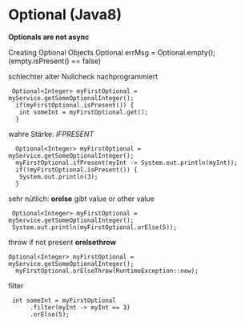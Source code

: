 Optional (Java8)
============

**Optionals are not async**

Creating Optional Objects
Optional<String> errMsg = Optional.empty();
(empty.isPresent() == false)


schlechter alter Nullcheck nachprogrammiert
```
 Optional<Integer> myFirstOptional = myService.getSomeOptionalInteger();   
  if(myFirstOptional.isPresent()) {   
   int someInt = myFirstOptional.get();   
  }
```

wahre Stärke: *IFPRESENT*
```
  Optional<Integer> myFirstOptional = myService.getSomeOptionalInteger();   
  myFirstOptional.ifPresent(myInt -> System.out.println(myInt));   
  if(!myFirstOptional.isPresent()) {   
   System.out.println(3);   
  }
```
sehr nütlich: **orelse** gibt value or other value

```
 Optional<Integer> myFirstOptional = myService.getSomeOptionalInteger();   
 System.out.println(myFirstOptional.orElse(5));
```


throw if not present **orelsethrow**
```
Optional<Integer> myFirstOptional = myService.getSomeOptionalInteger();   
  myFirstOptional.orElseThrow(RuntimeException::new);
```
filter

```
 int someInt = myFirstOptional   
      .filter(myInt -> myInt == 3)   
      .orElse(5);
```

